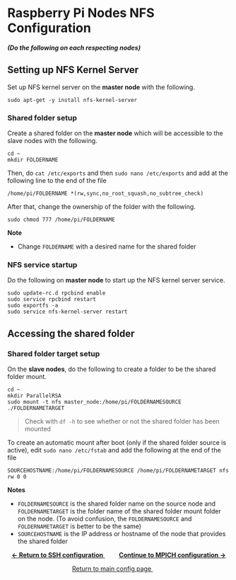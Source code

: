 # Raspberry Pi Nodes NFS Configuration
***(Do the following on each respecting nodes)***

## Setting up NFS Kernel Server
Set up NFS kernel server on the **master node** with the following.
```
sudo apt-get -y install nfs-kernel-server
```

### Shared folder setup
Create a shared folder on the **master node** which will be accessible to the slave nodes with the following.
```
cd ~
mkdir FOLDERNAME
```
Then, do `cat /etc/exports` and then `sudo nano /etc/exports` and add at the following line to the end of the file 
```
/home/pi/FOLDERNAME *(rw,sync,no_root_squash,no_subtree_check)
```
After that, change the ownership of the folder with the following.
```
sudo chmod 777 /home/pi/FOLDERNAME
```
**Note**
+ Change `FOLDERNAME` with a desired name for the shared folder

### NFS service startup
Do the following on **master node** to start up the NFS kernel server service.
```
sudo update-rc.d rpcbind enable
sudo service rpcbind restart
sudo exportfs -a
sudo service nfs-kernel-server restart
```

## Accessing the shared folder
### Shared folder target setup
On the **slave nodes**, do the following to create a folder to be the shared folder mount.
```
cd ~
mkdir ParallelRSA
sudo mount -t nfs master_node:/home/pi/FOLDERNAMESOURCE ./FOLDERNAMETARGET
```
> Check with `df -h` to see whether or not the shared folder has been mounted

To create an automatic mount after boot (only if the shared folder source is active), edit `sudo nano /etc/fstab` and add the following at the end of the file
```
SOURCEHOSTNAME:/home/pi/FOLDERNAMESOURCE /home/pi/FOLDERNAMETARGET nfs rw 0 0
```

**Notes**
+ `FOLDERNAMESOURCE` is the shared folder name on the source node and `FOLDERNAMETARGET` is the folder name of the shared folder mount folder on the node. (To avoid confusion, the `FOLDERNAMESOURCE` and `FOLDERNAMETARGET` is better to be the same)
+ `SOURCEHOSTNAME` is the IP address or hostname of the node that provides the shared folder

<p align="center">
	<a href="https://github.com/ReinhartC/Parallel-RSA-on-Raspberry-Pi/tree/master/Configurations/SSH.md">
		<b>← Return to SSH configuration</b>
	</a>  
	<a href="https://github.com/ReinhartC/Parallel-RSA-on-Raspberry-Pi/blob/master/Configurations/MPICH.md">
		<b>Continue to MPICH configuration →</b>
	</a>
</p>
<p align="center">
	<a href="https://github.com/ReinhartC/Parallel-RSA-on-Raspberry-Pi/tree/master/Configurations">
		Return to main config page
	</a>  
</p>